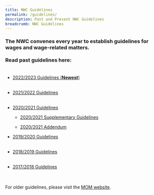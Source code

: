 ```yaml
---
title: NWC Guidelines
permalink: /guidelines/
description: Past and Present NWC Guidelines
breadcrumb: NWC Guidelines
---
```

### **The NWC convenes every year to establish guidelines for wages and wage-related matters.** <br><br> Read past guidelines here: <br><br>

- [2022/2023 Guidelines (**Newest**)](/2022-2023-guidelines/)
<br><br>

- [2021/2022 Guidelines](https://www.mom.gov.sg/-/media/mom/documents/press-releases/2021/1029-nwc-guidelines.pdf)
<br><br>

- [2020/2021 Guidelines](https://www.mom.gov.sg/newsroom/press-releases/2020/0330-national-wages-council-2020-2021-guidelines)

  - [2020/2021 Supplementary Guidelines](https://www.mom.gov.sg/newsroom/press-releases/2020/1016-national-wages-council-supplementary-guidelines-2020-2021)
	
  - [2020/2021 Addendum](https://www.mom.gov.sg/newsroom/press-releases/2021/0514-national-wages-council-2020-2021-addendum) 

- [2019/2020 Guidelines](https://www.mom.gov.sg/newsroom/press-releases/2019/0530-national-wages-council-2019-2020-guidelines)
<br><br>

- [2018/2019 Guidelines](https://www.mom.gov.sg/newsroom/press-releases/2018/0531-national-wages-council-2018-2019-guidelines)
<br><br>

- [2017/2018 Guidelines](https://www.mom.gov.sg/newsroom/press-releases/2017/0531-nwc-guidelines-2017-2018)
<br><br><br>

For older guidelines, please visit the [MOM website](https://www.mom.gov.sg/).
